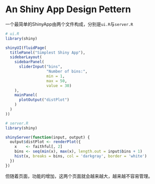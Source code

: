 # An Shiny App Design Pettern

一个最简单的ShinyApp由两个文件构成，分别是`ui.R`与`server.R`

```r
# ui.R
library(shiny)

shinyUI(fluidPage(
  titlePanel("Simplest Shiny App"),
  sidebarLayout(
    sidebarPanel(
      sliderInput("bins",
                  "Number of bins:",
                  min = 1,
                  max = 50,
                  value = 30)
    ),
    mainPanel(
      plotOutput("distPlot")
    )
  )
))

```

```r
# server.R
library(shiny)

shinyServer(function(input, output) {
  output$distPlot <- renderPlot({
    x    <- faithful[, 2]
    bins <- seq(min(x), max(x), length.out = input$bins + 1)
    hist(x, breaks = bins, col = 'darkgray', border = 'white')
  })
})
```

但随着页面，功能的增加，这两个页面就会越来越大，越来越不容易管理。